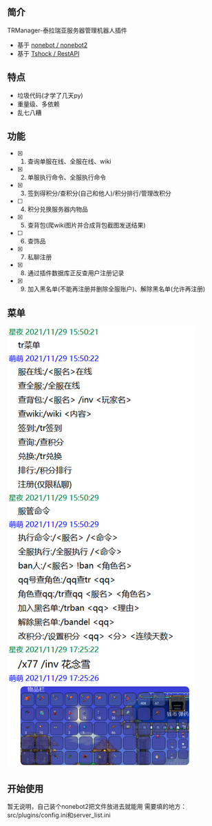 ## 简介

TRManager-泰拉瑞亚服务器管理机器人插件
- 基于 [nonebot / nonebot2](https://github.com/nonebot/nonebot2)
- 基于 [Tshock / RestAPI](https://github.com/Pryaxis/TShock)

## 特点

- 垃圾代码(才学了几天py)
- 重量级、多依赖
- 乱七八糟

## 功能

* [x] 1. 查询单服在线、全服在线、wiki
* [x] 2. 单服执行命令、全服执行命令
* [x] 3. 签到得积分/查积分(自己和他人)/积分排行/管理改积分
* [ ] 4. 积分兑换服务器内物品
* [x] 5. 查背包(爬wiki图片并合成背包截图发送结果)
* [ ] 6. 查饰品
* [x] 7. 私聊注册
* [x] 8. 通过插件数据库正反查用户注册记录
* [x] 9. 加入黑名单(不能再注册并删除全服账户)、解除黑名单(允许再注册)

## 菜单

![image](https://github.com/arcxingye/TRManager/blob/main/Example.png?raw=true)

## 开始使用

暂无说明，自己装个nonebot2把文件放进去就能用
需要填的地方：src/plugins/config.ini和server_list.ini
